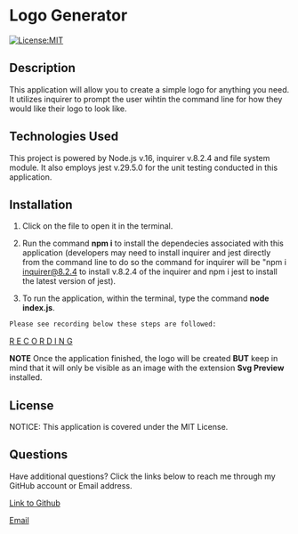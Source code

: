 # Logo Generator

[![License:MIT](https://img.shields.io/badge/License-MIT-yellow.svg)](https://opensource.org/license/mit/)

## Description 

This application will allow you to create a simple logo for anything you need. It utilizes inquirer to prompt the user wihtin the command line for how they would like their logo to look like.

## Technologies Used

This project is powered by Node.js v.16, inquirer v.8.2.4 and file system module. It also employs jest v.29.5.0 for the unit testing conducted in this application.

## Installation

1. Click on the file to open it in the terminal. 

2. Run the command **npm i** to install the dependecies associated with this application (developers may need to install inquirer and jest directly from the command line to do so the command for inquirer will be "npm i inquirer@8.2.4 to install v.8.2.4 of the inquirer and npm i jest to install the latest version of jest).

3. To run the application, within the terminal, type the command **node index.js**.

```bash
Please see recording below these steps are followed:
```
[R E C O R D I N G](https://drive.google.com/file/d/1mm3kgElzFFtBEpttVVbO6Fzk2jO6K4Hc/view)

**NOTE** Once the application finished, the logo will be created **BUT** keep in mind that it will only be visible as an image with the extension **Svg Preview** installed.

## License

NOTICE: This application is covered under the MIT License. 

## Questions

Have additional questions? Click the links below to reach me through my GitHub account or Email address.

[Link to Github](https://github.com/alexislendechy)

[Email](alexislendechy@gmail.com)

